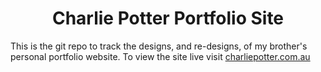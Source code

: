 <h1 align="center">Charlie Potter Portfolio Site </h1>

This is the git repo to track the designs, and re-designs, of my brother's personal portfolio website. To view the site live visit [charliepotter.com.au](https://charliepotter.com.au)
